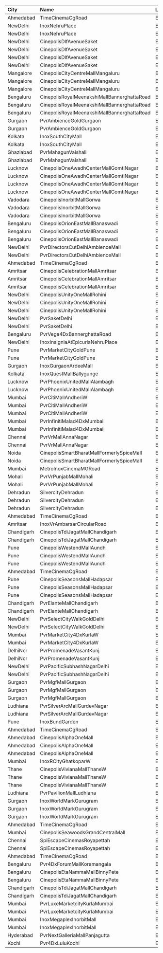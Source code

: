 | City       | Name                                        | Language |  Time | Type             |  Price | Capacity | Booked |
| :--------- | :------------------------------------------ | :------- | ----: | :--------------- | -----: | -------: | -----: |
| Ahmedabad  | TimeCinemaCgRoad                            | English  | 09:10 | Standard180      |   180₹ |       84 |      0 |
| NewDelhi   | InoxNehruPlace                              | English  | 10:00 | Normal           |   253₹ |       99 |      0 |
| NewDelhi   | InoxNehruPlace                              | English  | 10:00 | RoyaleRecliner   |   607₹ |        9 |      0 |
| NewDelhi   | CinepolisDlfAvenueSaket                     | English  | 10:20 | Normal           |   200₹ |       21 |      0 |
| NewDelhi   | CinepolisDlfAvenueSaket                     | English  | 10:20 | Executive        |   200₹ |       28 |      0 |
| NewDelhi   | CinepolisDlfAvenueSaket                     | English  | 10:20 | Vip              |   400₹ |        4 |      2 |
| NewDelhi   | CinepolisDlfAvenueSaket                     | English  | 10:20 | Premium          |   200₹ |       21 |      7 |
| Mangalore  | CinepolisCityCentreMallMangaluru            | English  | 10:30 | Normal           |   150₹ |       28 |      0 |
| Mangalore  | CinepolisCityCentreMallMangaluru            | English  | 10:30 | Executive        |   150₹ |      133 |      6 |
| Mangalore  | CinepolisCityCentreMallMangaluru            | English  | 10:30 | Premium          |   150₹ |       58 |      4 |
| Bengaluru  | CinepolisRoyalMeenakshiMallBannerghattaRoad | English  | 10:45 | Normal           |   120₹ |       28 |      0 |
| Bengaluru  | CinepolisRoyalMeenakshiMallBannerghattaRoad | English  | 10:45 | Executive        |   120₹ |       76 |      4 |
| Bengaluru  | CinepolisRoyalMeenakshiMallBannerghattaRoad | English  | 10:45 | Premium          |   120₹ |       29 |     14 |
| Gurgaon    | PvrAmbienceGoldGurgaon                      | English  | 11:00 | PlatinumSuperior |   600₹ |        8 |      0 |
| Gurgaon    | PvrAmbienceGoldGurgaon                      | English  | 11:00 | Platinum         |   600₹ |       14 |      1 |
| Kolkata    | InoxSouthCityMall                           | English  | 11:10 | Premier          |   200₹ |       34 |      0 |
| Kolkata    | InoxSouthCityMall                           | English  | 11:10 | Silver           |   200₹ |      146 |      0 |
| Ghaziabad  | PvrMahagunVaishali                          | English  | 11:30 | Classic          |   175₹ |       87 |      2 |
| Ghaziabad  | PvrMahagunVaishali                          | English  | 11:30 | Recliner         |   425₹ |        5 |      2 |
| Lucknow    | CinepolisOneAwadhCenterMallGomtiNagar       | English  | 11:30 | Normal           |   140₹ |       14 |      0 |
| Lucknow    | CinepolisOneAwadhCenterMallGomtiNagar       | English  | 11:30 | Executive        |   150₹ |       48 |      0 |
| Lucknow    | CinepolisOneAwadhCenterMallGomtiNagar       | English  | 11:30 | Premium          |   160₹ |       27 |      6 |
| Lucknow    | CinepolisOneAwadhCenterMallGomtiNagar       | English  | 11:30 | Vip              |   450₹ |       10 |      4 |
| Vadodara   | CinepolisInorbitMallGorwa                   | English  | 11:35 | Normal           |   150₹ |       24 |      0 |
| Vadodara   | CinepolisInorbitMallGorwa                   | English  | 11:35 | Premium          |   150₹ |       24 |      2 |
| Vadodara   | CinepolisInorbitMallGorwa                   | English  | 11:35 | Executive        |   150₹ |       92 |      4 |
| Bengaluru  | CinepolisOrionEastMallBanaswadi             | English  | 11:45 | Normal           |   160₹ |       30 |      0 |
| Bengaluru  | CinepolisOrionEastMallBanaswadi             | English  | 11:45 | Executive        |   180₹ |      102 |      0 |
| Bengaluru  | CinepolisOrionEastMallBanaswadi             | English  | 11:45 | Premium          |   200₹ |       35 |      0 |
| NewDelhi   | PvrDirectorsCutDelhiAmbienceMall            | English  | 11:45 | Platinum         |   700₹ |       18 |      0 |
| NewDelhi   | PvrDirectorsCutDelhiAmbienceMall            | English  | 11:45 | PlatinumSuperior |   700₹ |        5 |      0 |
| Ahmedabad  | TimeCinemaCgRoad                            | English  | 11:45 | Standard190      |   190₹ |      108 |      8 |
| Amritsar   | CinepolisCelebrationMallAmritsar            | English  | 12:00 | Normal           |   120₹ |       14 |      0 |
| Amritsar   | CinepolisCelebrationMallAmritsar            | English  | 12:00 | Executive        |   120₹ |       46 |      0 |
| Amritsar   | CinepolisCelebrationMallAmritsar            | English  | 12:00 | Premium          |   120₹ |       45 |      0 |
| NewDelhi   | CinepolisUnityOneMallRohini                 | English  | 12:00 | Normal           |   270₹ |       13 |      0 |
| NewDelhi   | CinepolisUnityOneMallRohini                 | English  | 12:00 | Executive        |   280₹ |       52 |      2 |
| NewDelhi   | CinepolisUnityOneMallRohini                 | English  | 12:00 | Vip              |   480₹ |       12 |      0 |
| NewDelhi   | PvrSaketDelhi                               | English  | 12:00 | Classic          |   195₹ |       65 |     35 |
| NewDelhi   | PvrSaketDelhi                               | English  | 12:00 | Prime            |   240₹ |       28 |     16 |
| Bengaluru  | PvrVega4DxBannerghattaRoad                  | English  | 12:05 | Classic          |   350₹ |      108 |      7 |
| NewDelhi   | InoxInsigniaAtEpicuriaNehruPlace            | English  | 12:05 | Insignia         |   829₹ |       15 |      0 |
| Pune       | PvrMarketCityGoldPune                       | English  | 12:15 | GoldClassic      |   300₹ |       12 |      2 |
| Pune       | PvrMarketCityGoldPune                       | English  | 12:15 | GoldPrime        |   350₹ |       11 |      0 |
| Gurgaon    | InoxGurgaonArdeeMall                        | English  | 12:20 | Insignia         |   650₹ |        9 |      0 |
| Kolkata    | InoxQuestMallBallygunge                     | English  | 12:35 | RoyalRecliner    |   420₹ |       58 |      0 |
| Lucknow    | PvrPhoenixUnitedMallAlambagh                | English  | 12:35 | Classic          |   240₹ |       59 |      6 |
| Lucknow    | PvrPhoenixUnitedMallAlambagh                | English  | 12:35 | Prime            |   290₹ |        3 |      2 |
| Mumbai     | PvrCitiMallAndheriW                         | English  | 12:45 | Classic          |   100₹ |       23 |      0 |
| Mumbai     | PvrCitiMallAndheriW                         | English  | 12:45 | Recliner         |   150₹ |       12 |      8 |
| Mumbai     | PvrCitiMallAndheriW                         | English  | 12:45 | Prime            |   100₹ |       73 |      0 |
| Mumbai     | PvrInfinitiMalad4DxMumbai                   | English  | 12:45 | 4DxPrime         |   170₹ |       26 |      5 |
| Mumbai     | PvrInfinitiMalad4DxMumbai                   | English  | 12:45 | 4DxClassic       |   170₹ |       12 |      0 |
| Chennai    | PvrVrMallAnnaNagar                          | English  | 13:10 | Classic          |    66₹ |       12 |     12 |
| Chennai    | PvrVrMallAnnaNagar                          | English  | 13:10 | Prime            |   211₹ |       56 |     52 |
| Noida      | CinepolisSmartBharatMallFormerlySpiceMall   | English  | 13:10 | Classic          |   130₹ |       38 |      0 |
| Noida      | CinepolisSmartBharatMallFormerlySpiceMall   | English  | 13:10 | Premium          |   130₹ |       61 |      6 |
| Mumbai     | MetroInoxCinemaMGRoad                       | English  | 14:05 | Insignia         |   500₹ |       18 |      0 |
| Mohali     | PvrVrPunjabMallMohali                       | English  | 14:10 | Classic          |   280₹ |       55 |      6 |
| Mohali     | PvrVrPunjabMallMohali                       | English  | 14:10 | Prime            |   310₹ |       24 |      6 |
| Dehradun   | SilvercityDehradun                          | English  | 14:15 | Gold             |    99₹ |      178 |      0 |
| Dehradun   | SilvercityDehradun                          | English  | 14:15 | Platinum         |   149₹ |       11 |      0 |
| Dehradun   | SilvercityDehradun                          | English  | 14:15 | Silver           |    99₹ |       68 |      0 |
| Ahmedabad  | TimeCinemaCgRoad                            | English  | 14:15 | Standard240      |   240₹ |       84 |      0 |
| Amritsar   | InoxVrAmbarsarCircularRoad                  | English  | 15:25 | Normal           |   112₹ |       82 |      0 |
| Chandigarh | CinepolisTdiJagatMallChandigarh             | English  | 15:30 | Normal           |   130₹ |       27 |      0 |
| Chandigarh | CinepolisTdiJagatMallChandigarh             | English  | 15:30 | Executive        |   180₹ |       84 |      2 |
| Pune       | CinepolisWestendMallAundh                   | English  | 15:30 | Executive        |   250₹ |       38 |      6 |
| Pune       | CinepolisWestendMallAundh                   | English  | 15:30 | Premium          |   250₹ |       25 |     20 |
| Pune       | CinepolisWestendMallAundh                   | English  | 15:30 | Normal           |   250₹ |       11 |      0 |
| Ahmedabad  | TimeCinemaCgRoad                            | English  | 15:30 | Infinity1000     | 1,000₹ |       12 |      0 |
| Pune       | CinepolisSeasonsMallHadapsar                | English  | 15:30 | Normal           |   200₹ |        8 |      0 |
| Pune       | CinepolisSeasonsMallHadapsar                | English  | 15:30 | Executive        |   200₹ |       31 |      6 |
| Pune       | CinepolisSeasonsMallHadapsar                | English  | 15:30 | Premium          |   220₹ |       11 |      9 |
| Chandigarh | PvrElanteMallChandigarh                     | English  | 15:40 | Classic          |   212₹ |       70 |     12 |
| Chandigarh | PvrElanteMallChandigarh                     | English  | 15:40 | Recliner         |   599₹ |       13 |      2 |
| NewDelhi   | PvrSelectCityWalkGoldDelhi                  | English  | 15:45 | PlatinumSuperior | 1,000₹ |        8 |      2 |
| NewDelhi   | PvrSelectCityWalkGoldDelhi                  | English  | 15:45 | Platinum         |   800₹ |       12 |      0 |
| Mumbai     | PvrMarketCity4DxKurlaW                      | English  | 16:00 | 4DxPrime         |   280₹ |       42 |     16 |
| Mumbai     | PvrMarketCity4DxKurlaW                      | English  | 16:00 | 4DxClassic       |   280₹ |       30 |      0 |
| DelhiNcr   | PvrPromenadeVasantKunj                      | English  | 16:10 | Classic          |   440₹ |       50 |     32 |
| DelhiNcr   | PvrPromenadeVasantKunj                      | English  | 16:10 | Prime            |   470₹ |       44 |     40 |
| NewDelhi   | PvrPacificSubhashNagarDelhi                 | English  | 16:15 | Prime            |   480₹ |       52 |      0 |
| NewDelhi   | PvrPacificSubhashNagarDelhi                 | English  | 16:15 | PrimePlus        |   480₹ |       18 |      0 |
| Gurgaon    | PvrMgfMallGurgaon                           | English  | 16:20 | Classic          |   280₹ |       47 |      4 |
| Gurgaon    | PvrMgfMallGurgaon                           | English  | 16:20 | Prime            |   330₹ |       13 |      7 |
| Gurgaon    | PvrMgfMallGurgaon                           | English  | 16:20 | Recliner         |   430₹ |        8 |      3 |
| Ludhiana   | PvrSilverArcMallGurdevNagar                 | English  | 16:30 | Prime            |   290₹ |       15 |      0 |
| Ludhiana   | PvrSilverArcMallGurdevNagar                 | English  | 16:30 | Classic          |   250₹ |       53 |      5 |
| Pune       | InoxBundGarden                              | English  | 16:40 | Royale           |   400₹ |       15 |      0 |
| Ahmedabad  | TimeCinemaCgRoad                            | English  | 17:15 | Standard240      |   240₹ |      108 |      8 |
| Ahmedabad  | CinepolisAlphaOneMall                       | English  | 17:30 | Executive        |   150₹ |       60 |      9 |
| Ahmedabad  | CinepolisAlphaOneMall                       | English  | 17:30 | Premium          |   170₹ |       40 |      0 |
| Ahmedabad  | CinepolisAlphaOneMall                       | English  | 17:30 | Normal           |   150₹ |       29 |      0 |
| Mumbai     | InoxRCityGhatkoparW                         | English  | 18:15 | Insignia         |   450₹ |       21 |      0 |
| Thane      | CinepolisVivianaMallThaneW                  | English  | 18:20 | Normal           |   180₹ |       24 |     12 |
| Thane      | CinepolisVivianaMallThaneW                  | English  | 18:20 | Executive        |   200₹ |       72 |     51 |
| Thane      | CinepolisVivianaMallThaneW                  | English  | 18:20 | Premium          |   220₹ |       12 |     12 |
| Ludhiana   | PvrPavilionMallLudhiana                     | English  | 18:30 | Classic          |   260₹ |       40 |      0 |
| Gurgaon    | InoxWorldMarkGurugram                       | English  | 18:45 | Club             |   280₹ |       39 |      0 |
| Gurgaon    | InoxWorldMarkGurugram                       | English  | 18:45 | Executive        |   260₹ |       13 |      0 |
| Gurgaon    | InoxWorldMarkGurugram                       | English  | 18:45 | Royal            |   300₹ |       34 |      0 |
| Ahmedabad  | TimeCinemaCgRoad                            | English  | 18:45 | Infinity1100     | 1,100₹ |       12 |      0 |
| Mumbai     | CinepolisSeawoodsGrandCentralMall           | English  | 19:10 | Normal           |   350₹ |       54 |     21 |
| Chennai    | SpiEscapeCinemasRoyapettah                  | English  | 19:30 | Elite            |   211₹ |       50 |     44 |
| Chennai    | SpiEscapeCinemasRoyapettah                  | English  | 19:30 | Budget           |    66₹ |        5 |      5 |
| Ahmedabad  | TimeCinemaCgRoad                            | English  | 19:30 | Standard280      |   280₹ |      108 |      8 |
| Bengaluru  | Pvr4DxForumMallKoramangala                  | English  | 21:00 | 4DxClassic       |   420₹ |       88 |     12 |
| Bengaluru  | CinepolisEtaNammaMallBinnyPete              | English  | 21:10 | Executive        |   180₹ |       69 |      0 |
| Bengaluru  | CinepolisEtaNammaMallBinnyPete              | English  | 21:10 | Premium          |   180₹ |       42 |     12 |
| Chandigarh | CinepolisTdiJagatMallChandigarh             | English  | 21:40 | Normal           |   130₹ |       27 |      0 |
| Chandigarh | CinepolisTdiJagatMallChandigarh             | English  | 21:40 | Executive        |   180₹ |       84 |      7 |
| Mumbai     | PvrLuxeMarketcityKurlaMumbai                | English  | 22:30 | GoldPremium      |   350₹ |       11 |      6 |
| Mumbai     | PvrLuxeMarketcityKurlaMumbai                | English  | 22:30 | GoldStar         |   350₹ |       27 |      7 |
| Mumbai     | InoxMegaplexInorbitMall                     | English  | 22:30 | Club             |   250₹ |        8 |      0 |
| Mumbai     | InoxMegaplexInorbitMall                     | English  | 22:30 | Royal            |   250₹ |        6 |      0 |
| Hyderabad  | PvrNextGalleriaMallPanjagutta               | English  | 22:35 | Classic          |   150₹ |      152 |     33 |
| Kochi      | Pvr4DxLuluKochi                             | English  | 22:40 | Classic          |   400₹ |      116 |     86 |